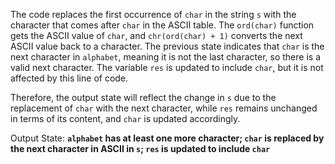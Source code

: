 The code replaces the first occurrence of `char` in the string `s` with the character that comes after `char` in the ASCII table. The `ord(char)` function gets the ASCII value of `char`, and `chr(ord(char) + 1)` converts the next ASCII value back to a character. The previous state indicates that `char` is the next character in `alphabet`, meaning it is not the last character, so there is a valid next character. The variable `res` is updated to include `char`, but it is not affected by this line of code.

Therefore, the output state will reflect the change in `s` due to the replacement of `char` with the next character, while `res` remains unchanged in terms of its content, and `char` is updated accordingly.

Output State: **`alphabet` has at least one more character; `char` is replaced by the next character in ASCII in `s`; `res` is updated to include `char`**